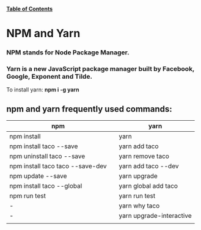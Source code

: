 [**Table of Contents**](index.md)

# NPM and Yarn

### **NPM** stands for Node Package Manager.
### **Yarn** is a new JavaScript package manager built by Facebook, Google, Exponent and Tilde.

To install yarn: **npm i -g yarn**

## npm and yarn frequently used commands:
|npm|	| yarn|
|--------|-------|--------------|
| npm install  |  | yarn  |
| npm install taco  --save |  | yarn add taco |
| npm uninstall taco --save |  | yarn remove taco |
| npm install taco taco  --save-dev |  | yarn add taco --dev |
| npm update --save |  | yarn upgrade  |
| npm install taco --global |  | yarn global add taco |
| npm run test |  | yarn run test |
| - |  | yarn why taco |
| - |  | yarn upgrade-interactive |
|  |  |  |
